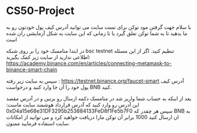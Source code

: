 # CS50-Project
با سلام 
جهت گرفتن مود توکن برای تست سایت می توانید آدرس کیف پول خودتون رو به ما بدهید تا به شما توکن تعلق گیرد یا تا زمانی که این سایت به شکل آزمایشی ران شده است

در ابتدا متامسک خود را بر روی شبکه bsc testnet تنظیم کنید.
اگز از این مسئله اطلاعی ندارید از سایت زیر کمک بگیرید: 
https://academy.binance.com/en/articles/connecting-metamask-to-binance-smart-chain

سپس
به سایت زیر رفته :
https://testnet.binance.org/faucet-smart
آدرس کیف پول خود را آن جا وارد کنید و درخواست BNB کنید.

بعد از اینکه به حساب شما واریز شد در متامسک دکمه ارسال رو بزنین و در آدرس مقصد این آدرس رو وارد کنید که آدرس قرارداد هوشمند سایت ماست:
0xD4a15e68e31DF3295b253884133FeD8f1Fe5b7F0
سپس هر چقدر که BNB به ان ارسال کنید 1000 برابر آن توکن مارا دریافت خواهید کرد و می توانید از امکانات سایت استفاده فرمایید
ممنون.
